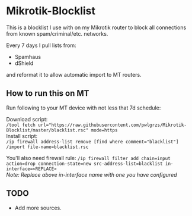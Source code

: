 # Mikrotik-Blocklist
This is a blocklist I use with on my Mikrotik router to block all connections from known spam/criminal/etc. networks.

Every 7 days I pull lists from:
- Spamhaus 
- dShield  

and reformat it to allow automatic import to MT routers.

## How to run this on MT
Run following to your MT device with not less that 7d schedule:  

Download script:  
`/tool fetch url="https://raw.githubusercontent.com/pwlgrzs/Mikrotik-Blocklist/master/blacklist.rsc" mode=https`  
Install script:  
`/ip firewall address-list remove [find where comment="blacklist"]  
/import file-name=blacklist.rsc`

You'll also need firewall rule:
`/ip firewall filter add chain=input action=drop connection-state=new src-address-list=blacklist in-interface=<REPLACE>`  
*Note: Replace above in-interface name with one you have configured*
## TODO
 - Add more sources.
